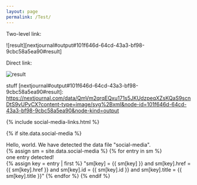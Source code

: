 ```yaml
---
layout: page
permalink: /Test/
---
```


Two-level link:

![result][nextjournal#output#101f646d-64cd-43a3-bf98-9cbc58a5ea90#result]

Direct link:

![result](https://nextjournal.com/data/QmVm2qrqEQxu171s5JKUdzpeqXZsKQaS9scnDtS9vUPyCX?content-type=image/svg%2Bxml&node-id=101f646d-64cd-43a3-bf98-9cbc58a5ea90&node-kind=output)


stuff
[nextjournal#output#101f646d-64cd-43a3-bf98-9cbc58a5ea90#result]: <https://nextjournal.com/data/QmVm2qrqEQxu171s5JKUdzpeqXZsKQaS9scnDtS9vUPyCX?content-type=image/svg%2Bxml&node-id=101f646d-64cd-43a3-bf98-9cbc58a5ea90&node-kind=output>


{% include social-media-links.html %}

{% if site.data.social-media %}
<div id="blah"> Hello, world. We have detected the data file "social-media". </div>
{% assign sm = site.data.social-media %}
{% for entry in sm %}
<div id="blah2"> one entry detected! </div>
{% assign key = entry | first %} 
"sm[key] = {{ sm[key] }} and sm[key].href = {{ sm[key].href }} and sm[key].id = {{ sm[key].id }} and sm[key].title = {{ sm[key].title }}"
{% endfor %}
{% endif %}

<p><a href="https://www.facebook.com/your-facebook-username" title="Facebook"><i class="fa fa-facebook-square"></i></a></p>
